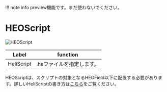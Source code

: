 
!!! note info 
    preview機能です。まだ使わないでください。

# HEOScript
![HEOScript](img/HEOScript.jpg)

|  Label |  function  |
| ----   | ---- |
| HeliScript | .hsファイルを指定します。 |

HEOScriptは、スクリプトの対象となるHEOField以下に配置する必要があります。詳しいHeliScriptの書き方は[こちら](HEOScript.md)をご覧ください。